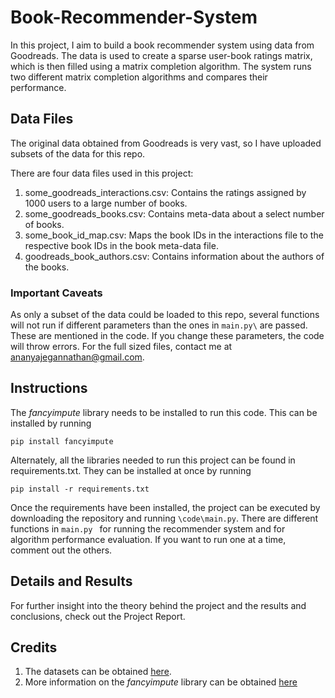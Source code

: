 # Book-Recommender-System

In this project, I aim to build a book recommender system using data from Goodreads. The data is used to create a sparse user-book ratings matrix, which is then filled using a matrix completion algorithm. The system runs two different matrix completion algorithms and compares their performance.

## Data Files

The original data obtained from Goodreads is very vast, so I have uploaded subsets of the data for this repo.

There are four data files used in this project:
1. some_goodreads_interactions.csv: Contains the ratings assigned by 1000 users to a large number of books.
2. some_goodreads_books.csv: Contains meta-data about a select number of books.
3. some_book_id_map.csv: Maps the book IDs in the interactions file to the respective book IDs in the book meta-data file.
4. goodreads_book_authors.csv: Contains information about the authors of the books.

### Important Caveats

As only a subset of the data could be loaded to this repo, several functions will not run if different parameters than the ones in ```main.py\``` are passed. These are mentioned in the code. If you change these parameters, the code will throw errors. For the full sized files, contact me at ananyajegannathan@gmail.com.

## Instructions

The *fancyimpute* library needs to be installed to run this code. This can be installed by running

```pip install fancyimpute```

Alternately, all the libraries needed to run this project can be found in requirements.txt. They can be installed at once by running

```pip install -r requirements.txt```

Once the requirements have been installed, the project can be executed by downloading the repository and running ```\code\main.py```.
There are different functions in ```main.py ``` for running the recommender system and for algorithm performance evaluation. If you want to run one at a time, comment out the others.

## Details and Results

For further insight into the theory behind the project and the results and conclusions, check out the Project Report.

## Credits

1. The datasets can be obtained [here](https://sites.google.com/eng.ucsd.edu/ucsdbookgraph/home).
2. More information on the *fancyimpute* library can be obtained [here](https://github.com/iskandr/fancyimpute)






